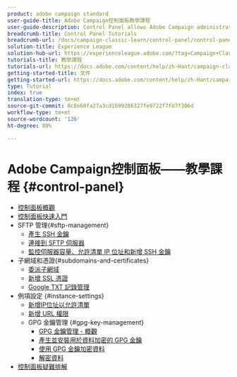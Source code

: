 ```yaml
---
product: adobe campaign standard
user-guide-title: Adobe Campaign控制面板教學課程
user-guide-description: Control Panel allows Adobe Campaign administrators to monitor key assets and perform administrative tasks, such as managing the SFTP storage by instance or allow list IP addresses.
breadcrumb-title: Control Panel Tutorials
breadcrumb-url: /docs/campaign-classic-learn/control-panel/control-panel-overview.html
solution-title: Experience League
solution-hub-url: https://experienceleague.adobe.com/?tag=Campaign+Classic#recommended/solutions/campaign
tutorials-title: 教學課程
tutorials-url: https://docs.adobe.com/content/help/zh-Hant/campaign-classic-learn/tutorials/overview.html
getting-started-title: 文件
getting-started-url: https://docs.adobe.com/content/help/zh-Hant/campaign-classic/using/getting-started/starting-with-adobe-campaign/about-adobe-campaign-classic.html
type: Tutorial
index: true
translation-type: tm+mt
source-git-commit: 0c8e60fa27a3cd1699286327fe9722f7fd7f306d
workflow-type: tm+mt
source-wordcount: '126'
ht-degree: 80%

---
```



# Adobe Campaign控制面板——教學課程 {#control-panel}

+ [控制面板概觀](/help/control-panel-tutorials/control-panel-overview.md)
+ [控制面板快速入門](/help/control-panel-tutorials/getting-started-with-the-control-panel.md)
+ SFTP 管理{#sftp-management}
   + [產生 SSH 金鑰](/help/control-panel-tutorials/sftp-management/generate-ssh-key.md)
   + [連接到 SFTP 伺服器](/help/control-panel-tutorials/sftp-management/connect-to-sftp-server.md)
   + [監控伺服器容量、允許清單 IP 位址和新增 SSH 金鑰](/help/control-panel-tutorials/sftp-management/monitoring-server-capacity-allow-listing-adding-ssh-key.md)
+ 子網域和憑證{#subdomains-and-certificates}
   + [委派子網域](/help/control-panel-tutorials/subdomains-and-certificates/subdomain-delegation.md)
   + [新增 SSL 憑證](/help/control-panel-tutorials/subdomains-and-certificates/adding-ssl-certificates.md)
   + [Google TXT 記錄管理](/help/control-panel-tutorials/subdomains-and-certificates/google-txt-record-management.md)
+ 例項設定 {#instance-settings}
   + [新增IP位址以允許清單](/help/control-panel-tutorials/instance-settings/ip-allow-listing.md)
   + [新增 URL 權限](/help/control-panel-tutorials/instance-settings/adding-url-permissions.md)
   + GPG 金鑰管理 {#gpg-key-management}
      + [GPG 金鑰管理 - 概觀](/help/control-panel-tutorials/instance-settings/gpg-key-management/gpg-key-management-overview.md)
      + [產生並安裝用於資料加密的 GPG 金鑰](/help/control-panel-tutorials/instance-settings/gpg-key-management/generating-and-installing-gpg-keys-for-data-encryption.md)
      + [使用 GPG 金鑰加密資料](/help/control-panel-tutorials/instance-settings/gpg-key-management/using-a-gpg-key-to-encrypt-data.md)
      + [解密資料](/help/control-panel-tutorials/instance-settings/gpg-key-management/decrypting-data.md)
+ [控制面板疑難排解](/help/control-panel-tutorials/trouble-shooting.md)
